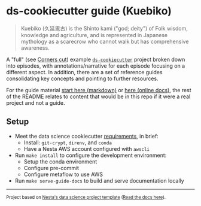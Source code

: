 # ds-cookiecutter guide (Kuebiko)

> Kuebiko (久延毘古) is the Shinto kami ("god; deity") of Folk wisdom, knowledge and agriculture, and is represented in Japanese mythology as a scarecrow who cannot walk but has comprehensive awareness.

A "full" (see [Corners cut](docs/guide/index.md#corners-cut)) example [`ds-cookiecutter`](http://nestauk.github.io/ds-cookiecutter/) project broken down into episodes, with annotations/narrative for each episode focusing on a different aspect. In addition, there are a set of reference guides consolidating key concepts and pointing to further resources.

For the guide material [start here (markdown)](docs/guide/index.md) or [here (online docs)](https://nestauk.github.io/kuebiko/), the rest of the README relates to content that would be in this repo if it were a real project and not a guide.

## Setup

- Meet the data science cookiecutter [requirements](http://nestauk.github.io/ds-cookiecutter/quickstart), in brief:
  - Install: `git-crypt`, `direnv`, and `conda`
  - Have a Nesta AWS account configured with `awscli`
- Run `make install` to configure the development environment:
  - Setup the conda environment
  - Configure pre-commit
  - Configure metaflow to use AWS
- Run `make serve-guide-docs` to build and serve documentation locally

---

<small><p>Project based on <a target="_blank" href="https://github.com/nestauk/ds-cookiecutter">Nesta's data science project template</a>
(<a href="http://nestauk.github.io/ds-cookiecutter">Read the docs here</a>).
</small>
